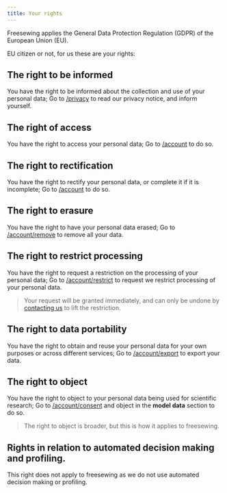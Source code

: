 ```yaml
---
title: Your rights
---
```


Freesewing applies the General Data Protection Regulation (GDPR) of the European Union (EU).

EU citizen or not, for us these are your rights:

## The right to be informed

You have the right to be informed about the collection and use of your personal data;
Go to [/privacy](/privacy) to read our privacy notice, and inform yourself.

## The right of access

You have the right to access your personal data;
Go to [/account](/account) to do so.

## The right to rectification

You have the right to rectify your personal data, or complete it if it is incomplete;
Go to [/account](/account) to do so.

## The right to erasure

You have the right to have your personal data erased;
Go to [/account/remove](/account/remove) to remove all your data.  

## The right to restrict processing

You have the right to request a restriction on the processing of your personal data;
Go to [/account/restrict](/account/restrict) to request we restrict processing of your personal data.  

> Your request will be granted immediately, and can only be undone by [contacting us](/contact) to lift the restriction.

## The right to data portability

You have the right to obtain and reuse your personal data for your own purposes or across different services;
Go to [/account/export](/account/export) to export your data.

## The right to object

You have the right to object to your personal data being used for scientific research;
Go to [/account/consent](/account/consent) and object in the **model data** section to do so.

> The right to object is broader, but this is how it applies to freesewing.

## Rights in relation to automated decision making and profiling.

This right does not apply to freesewing as we do not use automated decision making or profiling.
